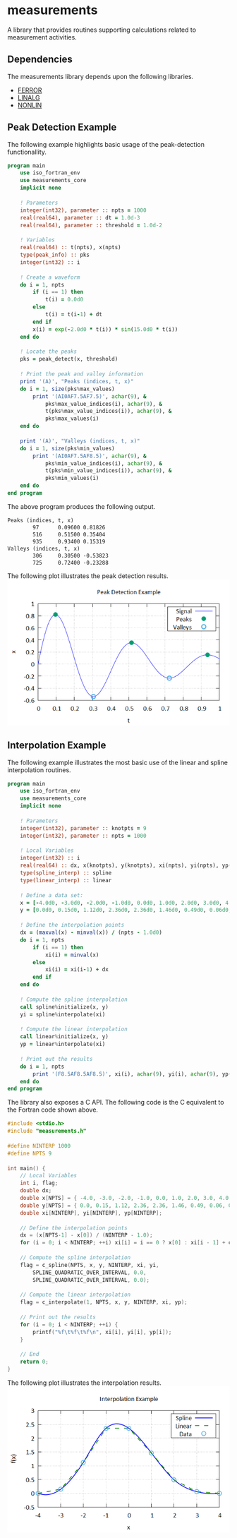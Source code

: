 # measurements
A library that provides routines supporting calculations related to measurement activities.

## Dependencies
The measurements library depends upon the following libraries.
- [FERROR](https://github.com/jchristopherson/ferror)
- [LINALG](https://github.com/jchristopherson/linalg)
- [NONLIN](https://github.com/jchristopherson/nonlin)

## Peak Detection Example
The following example highlights basic usage of the peak-detection functionallity.

```fortran
program main
    use iso_fortran_env
    use measurements_core
    implicit none

    ! Parameters
    integer(int32), parameter :: npts = 1000
    real(real64), parameter :: dt = 1.0d-3
    real(real64), parameter :: threshold = 1.0d-2

    ! Variables
    real(real64) :: t(npts), x(npts)
    type(peak_info) :: pks
    integer(int32) :: i

    ! Create a waveform
    do i = 1, npts
        if (i == 1) then
            t(i) = 0.0d0
        else
            t(i) = t(i-1) + dt
        end if
        x(i) = exp(-2.0d0 * t(i)) * sin(15.0d0 * t(i))
    end do

    ! Locate the peaks
    pks = peak_detect(x, threshold)

    ! Print the peak and valley information
    print '(A)', "Peaks (indices, t, x)"
    do i = 1, size(pks%max_values)
        print '(AI0AF7.5AF7.5)', achar(9), &
            pks%max_value_indices(i), achar(9), &
            t(pks%max_value_indices(i)), achar(9), &
            pks%max_values(i)
    end do

    print '(A)', "Valleys (indices, t, x)"
    do i = 1, size(pks%min_values)
        print '(AI0AF7.5AF8.5)', achar(9), &
            pks%min_value_indices(i), achar(9), &
            t(pks%min_value_indices(i)), achar(9), &
            pks%min_values(i)
    end do
end program
```
The above program produces the following output.
```text
Peaks (indices, t, x)
        97      0.09600 0.81826
        516     0.51500 0.35404
        935     0.93400 0.15319
Valleys (indices, t, x)
        306     0.30500 -0.53823
        725     0.72400 -0.23288
```
The following plot illustrates the peak detection results.
![](images/peak_detect_example.png?raw=true)

## Interpolation Example
The following example illustrates the most basic use of the linear and spline interpolation routines.
```fortran
program main
    use iso_fortran_env
    use measurements_core
    implicit none

    ! Parameters
    integer(int32), parameter :: knotpts = 9
    integer(int32), parameter :: npts = 1000

    ! Local Variables
    integer(int32) :: i
    real(real64) :: dx, x(knotpts), y(knotpts), xi(npts), yi(npts), yp(npts)
    type(spline_interp) :: spline
    type(linear_interp) :: linear

    ! Define a data set:
    x = [-4.0d0, -3.0d0, -2.0d0, -1.0d0, 0.0d0, 1.0d0, 2.0d0, 3.0d0, 4.0d0]
    y = [0.0d0, 0.15d0, 1.12d0, 2.36d0, 2.36d0, 1.46d0, 0.49d0, 0.06d0, 0.0d0]

    ! Define the interpolation points
    dx = (maxval(x) - minval(x)) / (npts - 1.0d0)
    do i = 1, npts
        if (i == 1) then
            xi(i) = minval(x)
        else
            xi(i) = xi(i-1) + dx
        end if
    end do

    ! Compute the spline interpolation
    call spline%initialize(x, y)
    yi = spline%interpolate(xi)

    ! Compute the linear interpolation
    call linear%initialize(x, y)
    yp = linear%interpolate(xi)

    ! Print out the results
    do i = 1, npts
        print '(F8.5AF8.5AF8.5)', xi(i), achar(9), yi(i), achar(9), yp(i)
    end do
end program
```
The library also exposes a C API.  The following code is the C equivalent to the Fortran code shown above.
```c
#include <stdio.h>
#include "measurements.h"

#define NINTERP 1000
#define NPTS 9

int main() {
    // Local Variables
    int i, flag;
    double dx;
    double x[NPTS] = { -4.0, -3.0, -2.0, -1.0, 0.0, 1.0, 2.0, 3.0, 4.0 };
    double y[NPTS] = { 0.0, 0.15, 1.12, 2.36, 2.36, 1.46, 0.49, 0.06, 0.0 };
    double xi[NINTERP], yi[NINTERP], yp[NINTERP];

    // Define the interpolation points
    dx = (x[NPTS-1] - x[0]) / (NINTERP - 1.0);
    for (i = 0; i < NINTERP; ++i) xi[i] = i == 0 ? x[0] : xi[i - 1] + dx;

    // Compute the spline interpolation
    flag = c_spline(NPTS, x, y, NINTERP, xi, yi, 
        SPLINE_QUADRATIC_OVER_INTERVAL, 0.0, 
        SPLINE_QUADRATIC_OVER_INTERVAL, 0.0);
    
    // Compute the linear interpolation
    flag = c_interpolate(1, NPTS, x, y, NINTERP, xi, yp);

    // Print out the results
    for (i = 0; i < NINTERP; ++i) {
        printf("%f\t%f\t%f\n", xi[i], yi[i], yp[i]);
    }

    // End
    return 0;
}
```
The following plot illustrates the interpolation results.
![](images/interpolation_example.png?raw=true)
